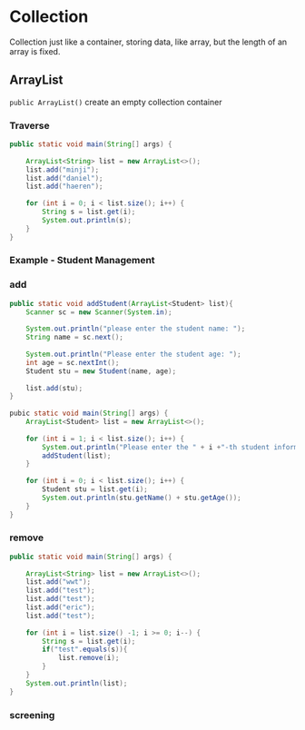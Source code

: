 # Collection

Collection just like a container, storing data, like array, but the length of 
an array is fixed. 

## ArrayList

```public ArrayList()``` create an empty collection container

### Traverse

```java
public static void main(String[] args) {
    
    ArrayList<String> list = new ArrayList<>();
    list.add("minji");
    list.add("daniel");
    list.add("haeren");
    
    for (int i = 0; i < list.size(); i++) {
        String s = list.get(i);
        System.out.println(s);
    }
}
```

### Example - Student Management

### add 

```java
public static void addStudent(ArrayList<Student> list){
    Scanner sc = new Scanner(System.in);
    
    System.out.println("please enter the student name: ");
    String name = sc.next();
    
    System.out.println("Please enter the student age: ");
    int age = sc.nextInt();
    Student stu = new Student(name, age);
    
    list.add(stu);
}
    
pubic static void main(String[] args) {
    ArrayList<Student> list = new ArrayList<>();
    
    for (int i = 1; i < list.size(); i++) {
        System.out.println("Please enter the " + i +"-th student information");
        addStudent(list);
    }
    
    for (int i = 0; i < list.size(); i++) {
        Student stu = list.get(i);
        System.out.println(stu.getName() + stu.getAge());
    }
}
```

### remove

```java
public static void main(String[] args) {
    
    ArrayList<String> list = new ArrayList<>();
    list.add("wwt");
    list.add("test");
    list.add("test");
    list.add("eric");
    list.add("test");
    
    for (int i = list.size() -1; i >= 0; i--) {
        String s = list.get(i);
        if("test".equals(s)){
            list.remove(i);
        }
    }
    System.out.println(list);
}
```

### screening







